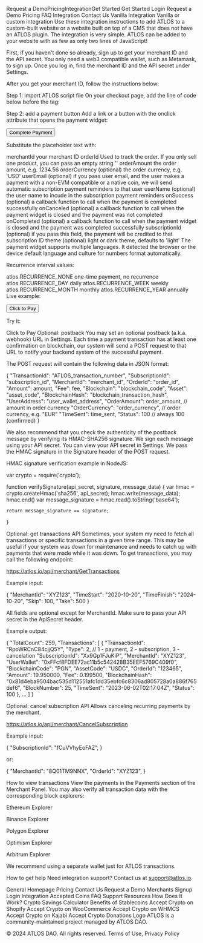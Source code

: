 Request a DemoPricingIntegrationGet Started
Get Started
Login
Request a Demo
Pricing
FAQ
Integration
Contact Us
Vanilla Integration
Vanilla or custom integration
Use these integration instructions to add ATLOS to a custom-built website or a website built on top of a CMS that does not have an ATLOS plugin. The integration is very simple. ATLOS can be added to your website with as few as only two lines of JavaScript!

First, if you haven't done so already, sign up to get your merchant ID and the API secret. You only need a web3 compatible wallet, such as Metamask, to sign up. Once you log in, find the merchant ID and the API secret under Settings.

After you get your merchant ID, follow the instructions below:

Step 1: import ATLOS script file
On your checkout page, add the line of code below before the </body> tag:


<script async src="https://atlos.io/packages/app/atlos.js"></script>
        
Step 2: add a payment button
Add a link or a button with the onclick attribute that opens the payment widget:


<button onclick="atlos.Pay({
    merchantId: 'XYZ123',
    orderId: '123465', 
    orderAmount: 19.95, 
    orderCurrency: 'USD',
    recurrence: atlos.RECURRENCE_MONTH,
    userEmail: 'name@email.com',
    userName: 'John Smith',
    onSuccess: handleSuccess,
    onCanceled: handleCanceled,
    onCompleted: handleCompleted,
    subscriptionId: 'abc1234567',
    theme: 'light',
})">Complete Payment</button>
        
Substitute the placeholder text with:

merchantId	your merchant ID
orderId	Used to track the order. If you only sell one product, you can pass an empty string ''
orderAmount	the order amount, e.g. 1234.56
orderCurrency	(optional) the order currency, e.g. 'USD'
userEmail	(optional) if you pass user email, and the user makes a payment with a non-EVM compatible or a native coin, we will send automatic subscription payment reminders to that user
userName	(optional) the user name to incude in the subscription payment reminders
onSuccess	(optional) a callback function to call when the payment is completed successfully
onCanceled	(optional) a callback function to call when the payment widget is closed and the payment was not completed
onCompleted	(optional) a callback function to call when the payment widget is closed and the payment was completed successfully
subscriptionId	(optional) if you pass this field, the payment will be credited to that subscription ID
theme	(optional) light or dark theme, defaults to 'light'
The payment widget supports multiple languages. It detected the browser or the device default language and culture for numbers format automatically.

Recurrence interval values:

atlos.RECURRENCE_NONE	one-time payment, no recurrence
atlos.RECURRENCE_DAY	daily
atlos.RECURRENCE_WEEK	weekly
atlos.RECURRENCE_MONTH	monthly
atlos.RECURRENCE_YEAR	annually
Live example:


<button onclick="atlos.Pay({
    merchantId: 'DEMO',
    orderId: '123465', 
    orderAmount: 1.00, 
    orderCurrency: 'USD',
    recurrence: atlos.RECURRENCE_NONE,
    onSuccess: handleSuccess,
    onCanceled: handleCanceled,
    theme: 'dark',
})" class="button secondary">Click to Pay</button>
        
Try it:

Click to Pay
Optional: postback
You may set an optional postback (a.k.a. webhook) URL in Settings. Each time a payment transaction has at least one confirmation on blockchain, our system will send a POST request to that URL to notify your backend system of the successful payment.

The POST request will contain the following data in JSON format:


{
    "TransactionId": "ATLOS_transaction_number",
    "SubscriptionId": "subscription_id",
    "MerchantId": "merchant_id",
    "OrderId": "order_id",
    "Amount": amount,
    "Fee": fee,
    "Blockchain": "blockchain_code",
    "Asset": "asset_code",
    "BlockchainHash": "blockchain_transaction_hash",
    "UserAddress": "user_wallet_address",
    "OrderAmount": order_amount,            // amount in order currency
    "OrderCurrency": "order_currency",      // order currency, e.g. "EUR"
    "TimeSent": time_sent,
    "Status": 100                           // always 100 (confirmed)
}
        
We also recommend that you check the authenticity of the postback message by verifying its HMAC-SHA256 signature. We sign each message using your API secret. You can view your API secret in Settings. We pass the HMAC signature in the Signature header of the POST request.

HMAC signature verification example in NodeJS:


var crypto = require('crypto');

function verifySignature(api_secret, signature, message_data) {
    var hmac = crypto.createHmac('sha256', api_secret);
    hmac.write(message_data);
    hmac.end()
    var message_signature = hmac.read().toString('base64');

    return message_signature == signature;
}
        
Optional: get transactions API
Sometimes, your system my need to fetch all transactions or specific transactions in a given time range. This may be useful if your system was down for maintenance and needs to catch up with payments that were made while it was down. To get transactions, you may call the following endpoint:

https://atlos.io/api/merchant/GetTransactions

Example input:


{
    "MerchantId": "XYZ123",
    "TimeStart": "2020-10-20",
    "TimeFinish": "2024-10-20",
    "Skip": 100,
    "Take": 500
}
        
All fields are optional except for MerchantId. Make sure to pass your API secret in the ApiSecret header.

Example output:


{
    "TotalCount": 259,
    "Transactions": [
        {
            "TransactionId": "RpoWRCnC84cjjQ5Y",
            "Type": 2,        // 1 - payment, 2 - subscription, 3 - cancelation
            "SubscriptionId": "Xx9Gp1FJuKiP",
            "MerchantId": "XYZ123",
            "UserWallet": "0xFFcf8FDEE72ac11b5c542428B35EEF5769C409f0",
            "BlockchainCode": "PGN",
            "AssetCode": "USDC",
            "OrderId": "123465",
            "Amount": 19.950000,
            "Fee": 0.199500,
            "BlockchainHash": "0x81d4eba9504bac535d112551afc1dd35ebfc6c8306ad805728a0a886f765def6",
            "BlockNumber": 25,
            "TimeSent": "2023-06-02T02:17:04Z",
            "Status": 100
        },
        ...
    ]
}
        
Optional: cancel subscription API
Allows canceling recurring payments by the merchant.

https://atlos.io/api/merchant/CancelSubscription

Example input:


{
    "SubscriptionId": "fCuVVhyEoFAZ",
}
        
or:


{
    "MerchantId": "8Q01TM9NNX",
    "OrderId": "XYZ123",
}
        
How to view transactions
View the payments in the Payments section of the Merchant Panel. You may also verify all transaction data with the corresponding block explorers:

Ethereum Explorer

Binance Explorer

Polygon Explorer

Optimism Explorer

Arbitrum Explorer

We recommend using a separate wallet just for ATLOS transactions.

How to get help
Need integration support? Contact us at support@atlos.io.

General
Homepage
Pricing
Contact Us
Request a Demo
Merchants
Signup
Login
Integration
Accepted Coins
FAQ
Support
Resources
How Does It Work?
Crypto Savings Calculator
Benefits of Stablecoins
Accept Crypto on Shopify
Accept Crypto on WooCommerce
Accept Crypto on WHMCS
Accept Crypto on Kajabi
Accept Crypto Donations
Logo
ATLOS is a community-maintained project managed by ATLOS DAO.
    
© 2024 ATLOS DAO. All rights reserved.
Terms of Use, Privacy Policy